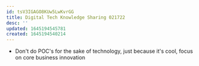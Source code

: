 ```yaml
---
id: tsV3IGAGO8KUw5LwKvrGG
title: Digital Tech Knowledge Sharing 021722
desc: ''
updated: 1645194545781
created: 1645194540214
---
```


- Don't do POC's for the sake of technology, just because it's cool, focus on core business innovation
